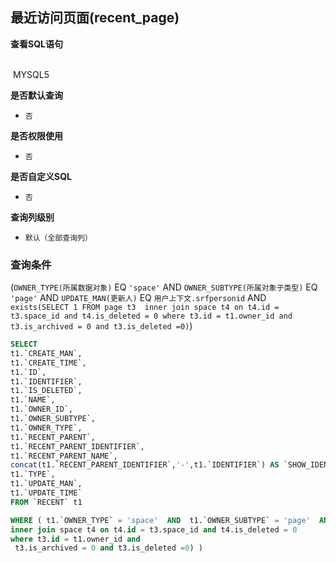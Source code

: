 ## 最近访问页面(recent_page) <!-- {docsify-ignore-all} -->



<p class="panel-title"><b>查看SQL语句</b></p>
<br>

<el-row>
&nbsp;<el-tag @click="MYSQL5 = true">MYSQL5</el-tag>
</el-row>

<br>
<p class="panel-title"><b>是否默认查询</b></p>

* `否`

<p class="panel-title"><b>是否权限使用</b></p>

* `否`

<p class="panel-title"><b>是否自定义SQL</b></p>

* `否`

<p class="panel-title"><b>查询列级别</b></p>

* `默认（全部查询列）`



### 查询条件

(`OWNER_TYPE(所属数据对象)` EQ `'space'` AND `OWNER_SUBTYPE(所属对象子类型)` EQ `'page'` AND `UPDATE_MAN(更新人)` EQ `用户上下文.srfpersonid` AND `exists(SELECT 1 FROM page t3 
inner join space t4 on t4.id = t3.space_id and t4.is_deleted = 0
where t3.id = t1.owner_id and 
 t3.is_archived = 0 and t3.is_deleted =0)`)





<el-dialog v-model="MYSQL5" title="MYSQL5">

```sql
SELECT
t1.`CREATE_MAN`,
t1.`CREATE_TIME`,
t1.`ID`,
t1.`IDENTIFIER`,
t1.`IS_DELETED`,
t1.`NAME`,
t1.`OWNER_ID`,
t1.`OWNER_SUBTYPE`,
t1.`OWNER_TYPE`,
t1.`RECENT_PARENT`,
t1.`RECENT_PARENT_IDENTIFIER`,
t1.`RECENT_PARENT_NAME`,
concat(t1.`RECENT_PARENT_IDENTIFIER`,'-',t1.`IDENTIFIER`) AS `SHOW_IDENTIFIER`,
t1.`TYPE`,
t1.`UPDATE_MAN`,
t1.`UPDATE_TIME`
FROM `RECENT` t1 

WHERE ( t1.`OWNER_TYPE` = 'space'  AND  t1.`OWNER_SUBTYPE` = 'page'  AND  t1.`UPDATE_MAN` = #{ctx.sessioncontext.srfpersonid}  AND  exists(SELECT 1 FROM page t3 
inner join space t4 on t4.id = t3.space_id and t4.is_deleted = 0
where t3.id = t1.owner_id and 
 t3.is_archived = 0 and t3.is_deleted =0) )
```

</el-dialog>

<script>
 const { createApp } = Vue
  createApp({
    data() {
      return {
                MYSQL5 : false
        
      }
    },
    methods: {
    }
  }).use(ElementPlus).mount('#app')
</script>